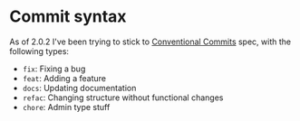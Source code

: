# Commit syntax
As of 2.0.2 I've been trying to stick to [Conventional Commits](https://www.conventionalcommits.org/en/v1.0.0/) spec, with the following types:
- `fix`: Fixing a bug
- `feat`: Adding a feature
- `docs`: Updating documentation
- `refac`: Changing structure without functional changes
- `chore`: Admin type stuff